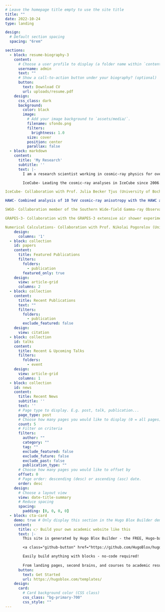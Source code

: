 ```yaml
---
# Leave the homepage title empty to use the site title
title: ""
date: 2022-10-24
type: landing

design:
  # Default section spacing
  spacing: "6rem"

sections:
  - block: resume-biography-3
    content:
      # Choose a user profile to display (a folder name within `content/authors/`)
      username: admin
      text: ""
      # Show a call-to-action button under your biography? (optional)
      button:
        text: Download CV
        url: uploads/resume.pdf
    design:
      css_class: dark
      background:
        color: black
        image:
          # Add your image background to `assets/media/`.
          filename: sfondo.png
          filters:
            brightness: 1.0
          size: cover
          position: center
          parallax: false
  - block: markdown
    content:
      title: 'My Research'
      subtitle: ''
      text: |-
        I am a research scientist working in cosmic-ray physics for over 20 years. My current activities are:

        IceCube- Leading the cosmic-ray analyses in IceCube since 2006. Co-PI of the current IceCube Cosmic Ray Analysis sub-award (funded by NSF; UW–Madison PI: Desiati). I lead a working group on cosmic-ray anisotropy analyses, including Prof. Rasha Abbasi (Loyola University Chicago), Prof. Frank McNally (Mercer University), and Dr. Juan Carlos Díaz Vélez (WIPAC).

IceCube- Collaboration with Prof. Julia Becker Tjus (University of Bochum, Germany) and the Bochum group on the observation of the cosmic-ray shadow cast by the Moon and the Sun using IceCube data and on the numerical calculation of cosmic-ray particle trajectories around the Sun at different phases of the solar cycle.

HAWC- Combined analysis of 10 TeV cosmic-ray anisotropy with the HAWC and the IceCube neutrino observatories (with Dr. Juan Carlos Díaz Vélez). I am working on an overhaul of cosmic-ray anisotropy analysis in the 1-100 TeV energy range, using eight years of HAWC data. And on the HAWC/IceCube combined analysis in the 10-100 TeV energy range (funded by NSF grant; PI: Desiati). An MoU between IceCube and HAWC was established.

SWGO- Collaboration member of the Southern Wide-field Gamma-ray Observatory (SWGO) and member of the Cosmic Ray task force aimed to establish requirements for high-energy cosmic anisotropy observations.

GRAPES-3- Collaboration with the GRAPES-3 extensive air shower experiment (located in Ooty, India) aimed to perform a combined analysis of cosmic-ray anisotropy with IceCube in the energy range of 10-100 TeV. An MoU between IceCube and GRAPES-3 was established.

Numerical Calculations- Collaboration with Prof. Nikolai Pogorelov (Univ. of Alabama - Huntsville), Prof. Zhang Ming (Florida Institute of Technology), and Dr. Vanessa López Barquero (University of Maryland) on the heliosphere’s distortion effects on the arrival direction distribution of TeV cosmic rays and the unfolding of the interstellar diffusion properties.
    design:
      columns: '1'
  - block: collection
    id: papers
    content:
      title: Featured Publications
      filters:
        folders:
          - publication
        featured_only: true
    design:
      view: article-grid
      columns: 2
  - block: collection
    content:
      title: Recent Publications
      text: ""
      filters:
        folders:
          - publication
        exclude_featured: false
    design:
      view: citation
  - block: collection
    id: talks
    content:
      title: Recent & Upcoming Talks
      filters:
        folders:
          - event
    design:
      view: article-grid
      columns: 1
  - block: collection
    id: news
    content:
      title: Recent News
      subtitle: ''
      text: ''
      # Page type to display. E.g. post, talk, publication...
      page_type: post
      # Choose how many pages you would like to display (0 = all pages)
      count: 5
      # Filter on criteria
      filters:
        author: ""
        category: ""
        tag: ""
        exclude_featured: false
        exclude_future: false
        exclude_past: false
        publication_type: ""
      # Choose how many pages you would like to offset by
      offset: 0
      # Page order: descending (desc) or ascending (asc) date.
      order: desc
    design:
      # Choose a layout view
      view: date-title-summary
      # Reduce spacing
      spacing:
        padding: [0, 0, 0, 0]
  - block: cta-card
    demo: true # Only display this section in the Hugo Blox Builder demo site
    content:
      title: 👉 Build your own academic website like this
      text: |-
        This site is generated by Hugo Blox Builder - the FREE, Hugo-based open source website builder trusted by 250,000+ academics like you.

        <a class="github-button" href="https://github.com/HugoBlox/hugo-blox-builder" data-color-scheme="no-preference: light; light: light; dark: dark;" data-icon="octicon-star" data-size="large" data-show-count="true" aria-label="Star HugoBlox/hugo-blox-builder on GitHub">Star</a>

        Easily build anything with blocks - no-code required!
        
        From landing pages, second brains, and courses to academic resumés, conferences, and tech blogs.
      button:
        text: Get Started
        url: https://hugoblox.com/templates/
    design:
      card:
        # Card background color (CSS class)
        css_class: "bg-primary-700"
        css_style: ""
---
```

